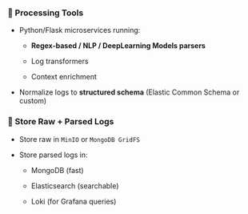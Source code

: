 ### 🔹 Processing Tools

- Python/Flask microservices running:
    
    - **Regex-based / NLP / DeepLearning Models parsers**
        
    - Log transformers
        
    - Context enrichment
        
- Normalize logs to **structured schema** (Elastic Common Schema or custom)
### 🔹 Store Raw + Parsed Logs

- Store raw in `MinIO` or `MongoDB GridFS`
    
- Store parsed logs in:
    
    - MongoDB (fast)
        
    - Elasticsearch (searchable)
        
    - Loki (for Grafana queries)
